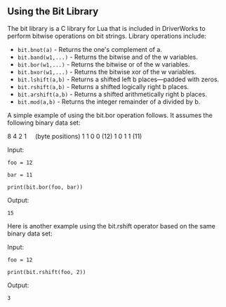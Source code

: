 ## Using the Bit Library

The bit library is a C library for Lua that is included in DriverWorks to perform bitwise operations on bit strings. Library operations include:

- `bit.bnot(a)` - Returns the one's complement of a. 
- `bit.band(w1,...)` - Returns the bitwise and of the w variables. 
- `bit.bor(w1,...)` - Returns the bitwise or of the w variables. 
- `bit.bxor(w1,...)` - Returns the bitwise xor of the w variables. 
- `bit.lshift(a,b)` - Returns a shifted left b places—padded with zeros. 
- `bit.rshift(a,b)` - Returns a shifted logically right b places. 
- `bit.arshift(a,b)` - Returns a shifted arithmetically right b places. 
- `bit.mod(a,b)` - Returns the integer remainder of a divided by b. 

A simple example of using the bit.bor operation follows. It assumes the following binary data set:

8    4    2    1     (byte positions)
1    1    0    0          (12)
1    0    1    1           (11)

Input:

`foo = 12`

`bar = 11`

`print(bit.bor(foo, bar))`

Output:

`15`



Here is another example using the bit.rshift operator based on the same binary data set:

Input:

`foo = 12`

`print(bit.rshift(foo, 2))`

Output:

`3`